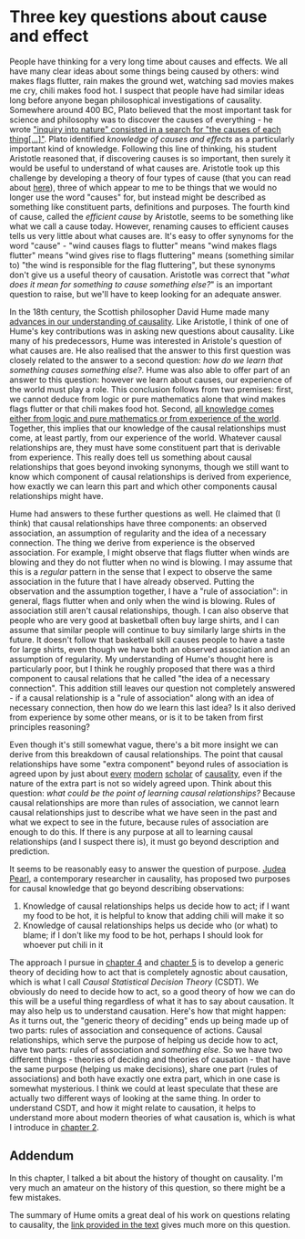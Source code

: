 # Three key questions about cause and effect


People have thinking for a very long time about causes and effects. We all have many clear ideas about some things being caused by others: wind makes flags flutter, rain makes the ground wet, watching sad movies makes me cry, chili makes food hot. I suspect that people have had similar ideas long before anyone began philosophical investigations of causality. Somewhere around 400 BC, Plato believed that the most important task for science and philosophy was to discover the causes of everything - he wrote ["inquiry into nature" consisted in a search for "the causes of each thing[...]"](https://plato.stanford.edu/entries/aristotle-causality/). Plato identified *knowledge of causes and effects* as a particularly important kind of knowledge. Following this line of thinking, his student Aristotle reasoned that, if discovering causes is so important, then surely it would be useful to understand of what causes are. Aristotle took up this challenge by developing a theory of four types of cause (that you can read about [here](https://plato.stanford.edu/entries/aristotle-causality/)), three of which appear to me to be things that we would no longer use the word "causes" for, but instead might be described as something like constituent parts, definitions and purposes. The fourth kind of cause, called the *efficient cause* by Aristotle, seems to be something like what we call a cause today. However, renaming causes to efficient causes tells us very little about what causes are. It's easy to offer synynoms for the word "cause" - "wind causes flags to flutter" means "wind makes flags flutter" means "wind gives rise to flags fluttering" means (something similar to) "the wind is responsible for the flag fluttering", but these synonyms don't give us a useful theory of causation. Aristotle was correct that "*what does it mean for something to cause something else?*" is an important question to raise, but we'll have to keep looking for an adequate answer.

In the 18th century, the Scottish philosopher David Hume made many [advances in our understanding of causality](https://plato.stanford.edu/entries/hume/#Cau). Like Aristotle, I think of one of Hume's key contributions was in asking new questions about causality. Like many of his predecessors, Hume was interested in Aristole's question of what causes are. He also realised that the answer to this first question was closely related to the answer to a second question: *how do we learn that something causes something else?*. Hume was also able to offer part of an answer to this question: however we learn about causes, our experience of the world must play a role. This conclusion follows from two premises: first, we cannot deduce from logic or pure mathematics alone that wind makes flags flutter or that chili makes food hot. Second, [all knowledge comes either from logic and pure mathematics or from experience of the world](https://en.wikipedia.org/wiki/Hume%27s_fork). Together, this implies that our knowledge of the causal relationships must come, at least partly, from our experience of the world. Whatever causal relationships are, they must have some constituent part that is derivable from experience. This really does tell us something about causal relationships that goes beyond invoking synonyms, though we still want to know which component of causal relationships is derived from experience, how exactly we can learn this part and which other components causal relationships might have.

Hume had answers to these further questions as well. He claimed that (I think) that causal relationships have three components: an observed association, an assumption of regularity and the idea of a necessary connection. The thing we derive from experience is the observed association. For example, I might observe that flags flutter when winds are blowing and they do not flutter when no wind is blowing. I may assume that this is a *regular* pattern in the sense that I expect to observe the same association in the future that I have already observed. Putting the observation and the assumption together, I have a "rule of association": in general, flags flutter when and only when the wind is blowing. Rules of association still aren't causal relationships, though. I can also observe that people who are very good at basketball often buy large shirts, and I can assume that similar people will continue to buy similarly large shirts in the future. It doesn't follow that basketball skill causes people to have a taste for large shirts, even though we have both an observed association and an assumption of regularity. My understanding of Hume's thought here is particularly poor, but I think he roughly proposed that there was a third component to causal relations that he called "the idea of a necessary connection". This addition still leaves our question not completely answered - if a causal relationship is a "rule of association" along with an idea of necessary connection, then how do we learn this last idea? Is it also derived from experience by some other means, or is it to be taken from first principles reasoning?

Even though it's still somewhat vague, there's a bit more insight we can derive from this breakdown of causal relationships. The point that causal relationships have some "extra component" beyond rules of association is agreed upon by just about [every](http://bayes.cs.ucla.edu/WHY/why-ch1.pdf) [modern](https://www.oxfordscholarship.com/view/10.1093/0198235070.001.0001/acprof-9780198235071-chapter-3) [scholar](http://web.mit.edu/bskow/www/215-S12/price-menzies-cause-as-secondary-quality.pdf) of [causality](http://citeseerx.ist.psu.edu/viewdoc/download?doi=10.1.1.839.2664&rep=rep1&type=pdf), even if the nature of the extra part is not so widely agreed upon. Think about this question: *what could be the point of learning causal relationships?* Because causal relationships are more than rules of association, we cannot learn causal relationships just to describe what we have seen in the past and what we expect to see in the future, because rules of association are enough to do this. If there is any purpose at all to learning causal relationships (and I suspect there is), it must go beyond description and prediction.

It seems to be reasonably easy to answer the question of purpose. [Judea Pearl](http://bayes.cs.ucla.edu/jp_home.html), a contemporary researcher in causality, has proposed two purposes for causal knowledge that go beyond describing observations:
 
 1. Knowledge of causal relationships helps us decide how to act; if I want my food to be hot, it is helpful to know that adding chili will make it so
 2. Knowledge of causal relationships helps us decide who (or what) to blame; if I don't like my food to be hot, perhaps I should look for whoever put chili in it

The approach I pursue in [chapter 4](/causality/04_consequences) and [chapter 5](/causality/05_see_do) is to develop a generic theory of deciding how to act that is completely agnostic about causation, which is what I call *Causal Statistical Decision Theory* (CSDT). We obviously do need to decide how to act, so a good theory of how we can do this will be a useful thing regardless of what it has to say about causation. It may also help us to understand causation. Here's how that might happen: As it turns out, the "generic theory of deciding" ends up being made up of two parts: rules of association and consequence of actions. Causal relationships, which serve the purpose of helping us decide how to act, have two parts: rules of association and *something else*. So we have two different things - theories of deciding and theories of causation - that have the same purpose (helping us make decisions), share one part (rules of associations) and both have exactly one extra part, which in one case is somewhat mysterious. I think we could at least speculate that these are actually two different ways of looking at the same thing. In order to understand CSDT, and how it might relate to causation, it helps to understand more about modern theories of what causation is, which is what I introduce in [chapter 2](/causality/02_counterfactuals).

## Addendum

In this chapter, I talked a bit about the history of thought on causality. I'm very much an amateur on the history of this question, so there might be a few mistakes. 

The summary of Hume omits a great deal of his work on questions relating to causality, the [link provided in the text](https://plato.stanford.edu/entries/hume/#Cau) gives much more on this question.